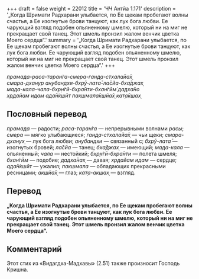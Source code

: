 +++
draft = false
weight = 22012
title = 'ЧЧ Антйа 1.171'
description = '„Когда Шримати Радхарани улыбается, по Ее щекам пробегают волны счастья, а Ее изогнутые брови танцуют, как лук бога любви. Ее чарующий взгляд подобен опьяненному шмелю, который ни на миг не прекращает свой танец. Этот шмель пронзил жалом венчик цветка Моего сердца“.'
summary = '„Когда Шримати Радхарани улыбается, по Ее щекам пробегают волны счастья, а Ее изогнутые брови танцуют, как лук бога любви. Ее чарующий взгляд подобен опьяненному шмелю, который ни на миг не прекращает свой танец. Этот шмель пронзил жалом венчик цветка Моего сердца“.'
+++

_прамада-раса-таран̇га-смера-ган̣д̣а-стхала̄йа̄х̣  
смара-дханур анубандхи-бхрӯ-лата̄-ла̄сйа-бха̄джах̣  
мада-кала-чала-бхр̣н̇гӣ-бхра̄нти-бхан̇гӣм̇ дадха̄но  
хр̣дайам идам ада̄н̇кшӣт пакшмала̄кшйа̄х̣ кат̣а̄кшах̣_

## Пословный перевод

_прамада_ — радости; _раса_\-_таран̇га_ — непрерывными волнами _расы_; _смера_ — мягко улыбающиеся; _ган̣д̣а_\-_стхала̄йа̄х̣_ — чьи щеки; _смара_\-_дханух̣_ — лук бога любви; _анубандхи_ — связанный с; _бхрӯ_\-_лата̄_ — изогнутых бровей; _ла̄сйа_ — танец; _бха̄джах̣_ — имеющий; _мада_\-_кала_ — опьяненный; _чала_ — нестойкий; _бхр̣н̇гӣ_\-_бхра̄нти_ — полета шмеля; _бхан̇гӣм_ — подобие; _дадха̄нах̣_ — давая; _хр̣дайам_ _идам_ — сердце; _ада̄н̇кшӣт_ — ужалил; _пакшмала_ — обладающих прекрасными ресницами; _акшйа̄х̣_ — глаз; _кат̣а_\-_акшах̣_ — взгляд.

## Перевод

**„Когда Шримати Радхарани улыбается, по Ее щекам пробегают волны счастья, а Ее изогнутые брови танцуют, как лук бога любви. Ее чарующий взгляд подобен опьяненному шмелю, который ни на миг не прекращает свой танец. Этот шмель пронзил жалом венчик цветка Моего сердца“.**

## Комментарий

Этот стих из «Видагдха-Мадхавы» (2.51) также произносит Господь Кришна.
